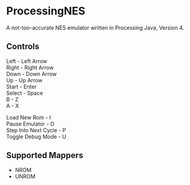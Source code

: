 # ProcessingNES
A not-too-accurate NES emulator written in Processing Java, Version 4.

## Controls

Left - Left Arrow   
Right - Right Arrow   
Down - Down Arrow   
Up - Up Arrow   
Start - Enter   
Select - Space   
B - Z   
A - X   

Load New Rom - I   
Pause Emulator - O   
Step Into Next Cycle - P   
Toggle Debug Mode - U

## Supported Mappers
- NROM
- UNROM
